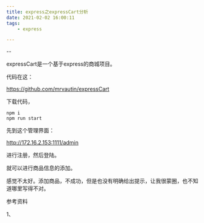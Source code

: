 ```yaml
---
title: express之expressCart分析
date: 2021-02-02 16:00:11
tags:
	- express

---
```


--

expressCart是一个基于express的商城项目。

代码在这：

https://github.com/mrvautin/expressCart

下载代码，

```
npm i
npm run start
```

先到这个管理界面：

http://172.16.2.153:1111/admin

进行注册，然后登陆。

就可以进行商品信息的添加。

感觉不太好。添加商品，不成功，但是也没有明确给出提示，让我很蒙圈，也不知道哪里写得不对。



参考资料

1、

